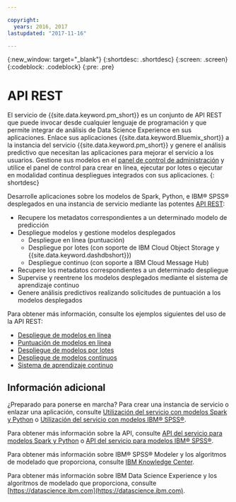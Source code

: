 ```yaml
---

copyright:
  years: 2016, 2017
lastupdated: "2017-11-16"

---
```


{:new_window: target="_blank"}
{:shortdesc: .shortdesc}
{:screen: .screen}
{:codeblock: .codeblock}
{:pre: .pre}

# API REST

El servicio de {{site.data.keyword.pm_short}} es un conjunto de API REST que puede invocar desde cualquier
lenguaje de programación y que permite integrar de análisis de Data Science
Experience en sus aplicaciones. Enlace sus aplicaciones
{{site.data.keyword.Bluemix_short}} a la instancia del servicio {{site.data.keyword.pm_short}} y
genere el análisis predictivo que necesitan las aplicaciones para mejorar
el servicio a los usuarios. Gestione sus modelos en el [panel de control de administración](pm_service_ui_spark.html) y utilice el panel de control para crear en línea, ejecutar por lotes o ejecutar en modalidad continua despliegues integrados con sus aplicaciones.
{: shortdesc}

Desarrolle aplicaciones sobre los modelos de Spark, Python, e IBM® SPSS® desplegados en una instancia de servicio
mediante las potentes [API REST](https://watson-ml-api.mybluemix.net/):

*  Recupere los metadatos correspondientes a un determinado modelo de predicción
*  Despliegue modelos y gestione modelos desplegados
    *  Despliegue en línea (puntuación)
    *  Despliegue por lotes (con soporte de IBM Cloud Object Storage y {{site.data.keyword.dashdbshort}})
    *  Despliegue continuo (con soporte a IBM Cloud Message Hub)
*  Recupere los metadatos correspondientes a un determinado despliegue
*  Supervise y reentrene los modelos desplegados mediante el sistema de aprendizaje continuo
*  Genere análisis predictivos realizando solicitudes de puntuación a los modelos desplegados

Para obtener más información, consulte los ejemplos siguientes del uso de la API REST:

*  [Despliegue de modelos en línea](pm_service_api_spark_online.html)
*  [Puntuación de modelos en línea](pm_service_api_develop_score.html)
*  [Despliegue de modelos por lotes](pm_service_api_spark_batch.html)
*  [Despliegue de modelos continuos](pm_service_api_spark_streaming.html)
*  [Sistema de aprendizaje continuo](pm_service_api_spark_learning_system.html)

## Información adicional

¿Preparado para ponerse en marcha? Para crear una instancia de servicio o enlazar
una aplicación, consulte [Utilización del servicio con modelos Spark y Python](using_pm_service_dsx.html) o
[Utilización del servicio con modelos IBM® SPSS®](using_pm_service.html).

Para obtener más información sobre la API, consulte [API del servicio para modelos Spark y Python](pm_service_api_spark.html) o [API del servicio para modelos IBM® SPSS®](pm_service_api_spss.html).

Para obtener más información sobre IBM® SPSS® Modeler y los algoritmos de modelado que proporciona,
consulte [IBM Knowledge Center](https://www.ibm.com/support/knowledgecenter/SS3RA7).

Para obtener más información sobre IBM Data Science Experience y los algoritmos de modelado que proporciona, consulte [https://datascience.ibm.com](https://datascience.ibm.com).
